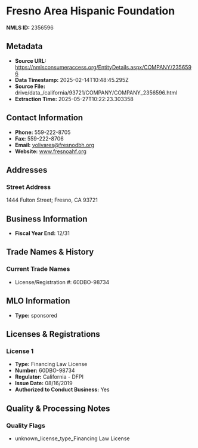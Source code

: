 # Fresno Area Hispanic Foundation

**NMLS ID:** 2356596

## Metadata
- **Source URL:** https://nmlsconsumeraccess.org/EntityDetails.aspx/COMPANY/2356596
- **Data Timestamp:** 2025-02-14T10:48:45.295Z
- **Source File:** drive/data_/california/93721/COMPANY/COMPANY_2356596.html
- **Extraction Time:** 2025-05-27T10:22:23.303358

## Contact Information
- **Phone:** 559-222-8705
- **Fax:** 559-222-8706
- **Email:** yolivares@fresnodbh.org
- **Website:** www.fresnoahf.org

## Addresses
### Street Address
1444 Fulton Street; Fresno, CA 93721

## Business Information
- **Fiscal Year End:** 12/31

## Trade Names & History
### Current Trade Names
- License/Registration #: 60DBO-98734

## MLO Information
- **Type:** sponsored

## Licenses & Registrations

### License 1
- **Type:** Financing Law License
- **Number:** 60DBO-98734
- **Regulator:** California - DFPI
- **Issue Date:** 08/16/2019
- **Authorized to Conduct Business:** Yes

## Quality & Processing Notes
### Quality Flags
- unknown_license_type_Financing Law License
